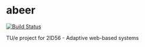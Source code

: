 abeer
=====

[![Build Status](https://secure.travis-ci.org/username/reponame.png?branch=master)](https://travis-ci.org/username/reponame)

TU/e project for 2ID56 - Adaptive web-based systems
